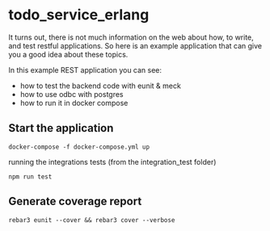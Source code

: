 todo_service_erlang
====

It turns out, there is not much information on the web about how, to write, and test restful applications. So here is an example application that can give you a good idea about these topics.

In this example REST application you can see:  
- how to test the backend code with eunit & meck  
- how to use odbc with postgres  
- how to run it in docker compose  


Start the application
----

```
docker-compose -f docker-compose.yml up
```

running the integrations tests (from the integration_test folder)
```
npm run test
```

Generate coverage report
----
```
rebar3 eunit --cover && rebar3 cover --verbose
```